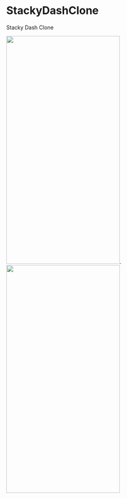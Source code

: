 # StackyDashClone
Stacky Dash Clone


<img src="https://user-images.githubusercontent.com/59177523/191988087-9df5c9d9-f3fa-4817-bdd7-353cfcaacd40.gif" width="300" height="600" />.
<img src="https://user-images.githubusercontent.com/59177523/191988041-3d887beb-cd3a-48b9-8f1c-7454f2a5c445.gif" width="300" height="600" />

